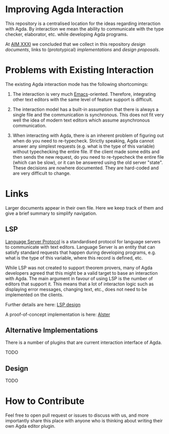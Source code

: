 # Improving Agda Interaction

This repository is a centralised location for
the ideas regarding interaction with Agda.  By interaction
we mean the ability to communicate with the type checker,
elaborator, etc. while developing Agda programs.

At [AIM XXXI][AIM31]
we concluded that we collect in this repository
_design documents_, links to (prototypical) _implementations_
and _design proposals_.

# Problems with Existing Interaction

The existing Agda interaction mode has the following
shortcomings:

1. The interaction is very much
   [Emacs][emacs]-oriented.
   Therefore, integrating other text editors with the same
   level of feature support is difficult.

2. The interaction model has a built-in assumption that
   there is always a single file and the communication
   is synchronous.  This does not fit very well the idea
   of modern text editors which assume asynchronous
   communication.

3. When interacting with Agda, there is an inherent problem
   of figuring out when do you need to re-typecheck.
   Strictly speaking, Agda cannot answer any simplest
   requests (e.g. what is the type of this variable) without
   typechecking the entire file.  If the client made some
   edits and then sends the new request, do you need to
   re-typecheck the entire file (which can be slow), or
   it can be answered using the old server "state".
   These decisions are nowhere documented.  They are
   hard-coded and are very difficult to change.

# Links

Larger documents appear in their own file.  Here we keep
track of them and give a brief summary to simplify
navigation.

## LSP

[Language Server Protocol][LSP] is a standardised protocol
for language servers to communicate with text editors.
Language Server is an entity that can satisfy standard
requests that happen during developing programs, e.g.
what is the type of this variable, where this record
is defined, etc.

While LSP was not created to support theorem provers,
many of Agda developers agreed that this might be a valid
target to base an interaction with Agda.  The main 
argument in favour of using LSP is the number of editors
that support it.  This means that a lot of interacton
logic such as displaying error messages, changing text,
etc., does not need to be implemented on the clients.

Further details are here: [LSP design][lspdesign]


A proof-of-concept implementation is here: [Alster][alster]


## Alternative Implementations

There is a number of plugins that are current interaction
interface of Agda.

TODO

## Design

TODO

# How to Contribute

Feel free to open pull request or issues to discuss with us,
and more importantly share this place with anyone who is
thinking about writing their own Agda editor plugin.

[AIM31]: https://wiki.portal.chalmers.se/agda/pmwiki.php?n=Main.AIMXXXI
[emacs]: https://www.gnu.org/software/emacs/
[LSP]: https://microsoft.github.io/language-server-protocol/
[lspdesign]: https://github.com/phijor/agda-mode-ng/blob/main/LSP.md
[alster]: https://github.com/phijor/alster

